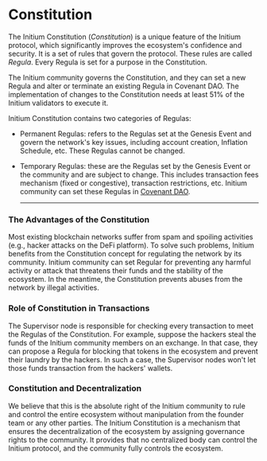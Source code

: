 # Constitution

The Initium Constitution (_Constitution_) is a unique feature of the Initium protocol, which significantly improves the ecosystem's confidence and security. It is a set of rules that govern the protocol. These rules are called _Regula_. Every Regula is set for a purpose in the Constitution.

The Initium community governs the Constitution, and they can set a new Regula and alter or terminate an existing Regula in Covenant DAO. The implementation of changes to the Constitution needs at least 51% of the Initium validators to execute it.

Initium Constitution contains two categories of Regulas:

* Permanent Regulas: refers to the Regulas set at the Genesis Event and govern the network's key issues, including account creation, Inflation Schedule, etc. These Regulas cannot be changed.&#x20;
*   Temporary Regulas: these are the Regulas set by the Genesis Event or the community and are subject to change. This includes transaction fees mechanism (fixed or congestive), transaction restrictions, etc. Initium community can set these Regulas in [Covenant DAO](broken-reference).&#x20;

    ****

### **The Advantages of the Constitution**&#x20;

Most existing blockchain networks suffer from spam and spoiling activities (e.g., hacker attacks on the DeFi platform). To solve such problems, Initium benefits from the Constitution concept for regulating the network by its community. Initium community can set Regular for preventing any harmful activity or attack that threatens their funds and the stability of the ecosystem. In the meantime, the Constitution prevents abuses from the network by illegal activities.

### Role of Constitution in Transactions&#x20;

The Supervisor node is responsible for checking every transaction to meet the Regulas of the Constitution. For example, suppose the hackers steal the funds of the Initium community members on an exchange. In that case, they can propose a Regula for blocking that tokens in the ecosystem and prevent their laundry by the hackers. In such a case, the Supervisor nodes won't let those funds transaction from the hackers' wallets.&#x20;

### Constitution and Decentralization&#x20;

We believe that this is the absolute right of the Initium community to rule and control the entire ecosystem without manipulation from the founder team or any other parties. The Initium Constitution is a mechanism that ensures the decentralization of the ecosystem by assigning governance rights to the community. It provides that no centralized body can control the Initium protocol, and the community fully controls the ecosystem.

